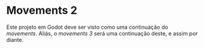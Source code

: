 # Movements 2

Este projeto em Godot deve ser visto como uma continuação do *movements*. Aliás, o *movements 3* será uma continuação deste, e assim por diante.

